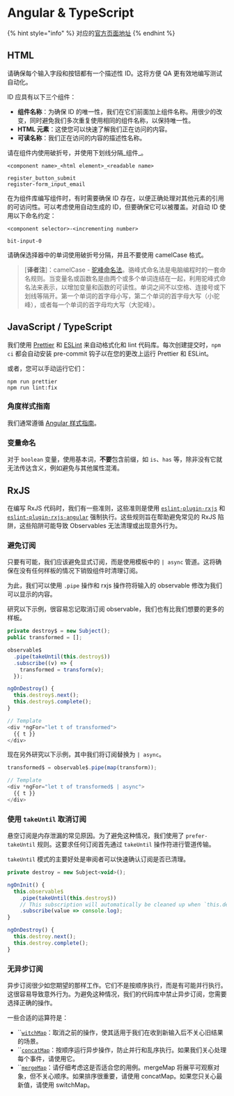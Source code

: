 # Angular & TypeScript

{% hint style="info" %}
对应的[官方页面地址](https://contributing.bitwarden.com/code-style/angular/)
{% endhint %}

## HTML

请确保每个输入字段和按钮都有一个描述性 ID。这将方便 QA 更有效地编写测试自动化。

ID 应具有以下三个组件：

* **组件名称**：为确保 ID 的唯一性，我们在它们前面加上组件名称。用很少的改变，同时避免我们多次重复使用相同的组件名称，以保持唯一性。
* **HTML 元素**：这使您可以快速了解我们正在访问的内容。
* **可读名称**：我们正在访问的内容的描述性名称。

请在组件内使用破折号，并使用下划线分隔_组件_。

```
<component name>_<html element>_<readable name>

register_button_submit
register-form_input_email
```

在为组件库编写组件时，有时需要确保 ID 存在，以便正确处理对其他元素的引用的可访问性。可以考虑使用自动生成的 ID，但要确保它可以被覆盖。对自动 ID 使用以下命名约定：

```
<component selector>-<incrementing number>

bit-input-0
```

请确保选择器中的单词使用破折号分隔，并且不要使用 camelCase 格式。

> \[**译者注**]：camelCase - [驼峰命名法](https://zh.wikipedia.org/zh-my/%E9%A7%9D%E5%B3%B0%E5%BC%8F%E5%A4%A7%E5%B0%8F%E5%AF%AB)。骆峰式命名法是电脑编程时的一套命名规则。当变量名或函数名是由两个或多个单词连结在一起，利用驼峰式命名法来表示，以增加变量和函数的可读性。单词之间不以空格、连接号或下划线等隔开。第一个单词的首字母小写，第二个单词的首字母大写（小驼峰），或者每一个单词的首字母均大写（大驼峰）。

## JavaScript / TypeScript <a href="#javascript-typescript" id="javascript-typescript"></a>

我们使用 [Prettier](https://prettier.io/) 和 [ESLint](https://eslint.org/) 来自动格式化和 lint 代码库。每次创建提交时，`npm ci` 都会自动安装 pre-commit 钩子以在您的更改上运行 Prettier 和 ESLint。

或者，您可以手动运行它们：

```
npm run prettier
npm run lint:fix
```

### 角度样式指南 <a href="#angular-style-guide" id="angular-style-guide"></a>

我们通常遵循 [Angular 样式指南](https://angular.io/guide/styleguide)。

### 变量命名 <a href="#variable-naming" id="variable-naming"></a>

对于 `boolean` 变量，使用基本词，**不要**包含前缀，如 `is`、`has` 等，除非没有它就无法传达含义，例如避免与其他属性混淆。

## RxJS

在编写 RxJS 代码时，我们有一些准则，这些准则是使用 [`eslint-plugin-rxjs`](https://github.com/cartant/eslint-plugin-rxjs) 和 [`eslint-plugin-rxjs-angular`](https://github.com/cartant/eslint-plugin-rxjs-angular) 强制执行。这些规则旨在帮助避免常见的 RxJS 陷阱，这些陷阱可能导致 Observables 无法清理或出现意外行为。

### 避免订阅 <a href="#avoid-subscriptions" id="avoid-subscriptions"></a>

只要有可能，我们应该避免显式订阅，而是使用模板中的 `| async` 管道。这将确保在没有任何样板的情况下销毁组件时清理订阅。

为此，我们可以使用 `.pipe` 操作和 rxjs 操作符将输入的 observable 修改为我们可以显示的内容。

研究以下示例，很容易忘记取消订阅 observable，我们也有比我们想要的更多的样板。

```javascript
private destroy$ = new Subject();
public transformed = [];

observable$
  .pipe(takeUntil(this.destroy$))
  .subscribe((v) => {
    transformed = transform(v);
  });

ngOnDestroy() {
  this.destroy$.next();
  this.destroy$.complete();
}

// Template
<div *ngFor="let t of transformed">
  {{ t }}
</div>
```

现在另外研究以下示例，其中我们将订阅替换为 `| async`。

```javascript
transformed$ = observable$.pipe(map(transform));

// Template
<div *ngFor="let t of transformed$ | async">
  {{ t }}
</div>
```

### 使用 `takeUntil` 取消订阅 <a href="#unsubscribe-using-takeuntil" id="unsubscribe-using-takeuntil"></a>

悬空订阅是内存泄漏的常见原因。为了避免这种情况，我们使用了 `prefer-takeUntil` 规则。这要求任何订阅首先通过 `takeUntil` 操作符进行管道传输。

`takeUntil` 模式的主要好处是审阅者可以快速确认订阅是否已清理。

```javascript
private destroy = new Subject<void>();

ngOnInit() {
  this.observable$
    .pipe(takeUntil(this.destroy$))
    // This subscription will automatically be cleaned up when `this.destroy$` emits.
    .subscribe(value => console.log);
}

ngOnDestroy() {
  this.destroy.next();
  this.destroy.complete();
}
```

### 无异步订阅 <a href="#no-async-subscribes" id="no-async-subscribes"></a>

异步订阅很少如您期望的那样工作。它们不是按顺序执行，而是有可能并行执行。这很容易导致意外行为。为避免这种情况，我们的代码库中禁止异步订阅，您需要选择正确的操作。

一些合适的运算符是：

* ``[`witchMap`](https://www.learnrxjs.io/learn-rxjs/operators/transformation/switchmap)：取消之前的操作，使其适用于我们在收到新输入后不关心旧结果的场景。
* ``[`concatMap`](https://www.learnrxjs.io/learn-rxjs/operators/transformation/concatmap)：按顺序运行异步操作，防止并行和乱序执行。如果我们关心处理每个事件，请使用它。
* ``[`mergeMap`](https://www.learnrxjs.io/learn-rxjs/operators/transformation/mergemap)：请仔细考虑这是否适合您的用例。mergeMap 将展平可观察对象，但不关心顺序。如果排序很重要，请使用 concatMap。如果您只关心最新值，请使用 switchMap。
